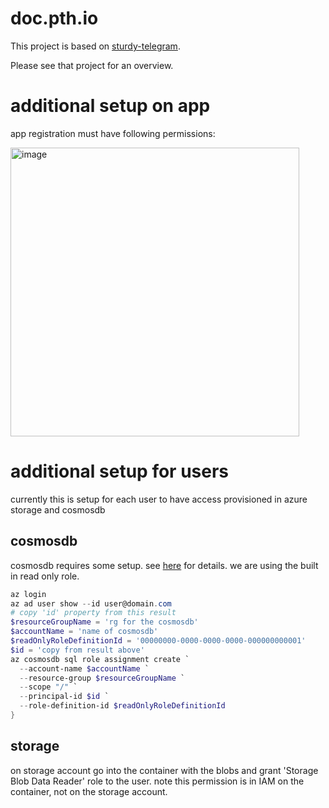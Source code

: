 # doc.pth.io

This project is based on [sturdy-telegram](https://github.com/royashbrook/sturdy-telegram).

Please see that project for an overview.

# additional setup on app

app registration must have following permissions:

<img width="462" alt="image" src="https://user-images.githubusercontent.com/7390156/188228058-fcc81d34-694a-4623-818c-59272a75120c.png">

# additional setup for users

currently this is setup for each user to have access provisioned in azure storage and cosmosdb

## cosmosdb

cosmosdb requires some setup. see [here](https://docs.microsoft.com/en-us/azure/cosmos-db/how-to-setup-rbac) for details. we are using the built in read only role.

```ps1
az login
az ad user show --id user@domain.com
# copy 'id' property from this result
$resourceGroupName = 'rg for the cosmosdb'
$accountName = 'name of cosmosdb'
$readOnlyRoleDefinitionId = '00000000-0000-0000-0000-000000000001'
$id = 'copy from result above'
az cosmosdb sql role assignment create `
  --account-name $accountName `
  --resource-group $resourceGroupName `
  --scope "/" `
  --principal-id $id `
  --role-definition-id $readOnlyRoleDefinitionId
}
```

## storage

on storage account go into the container with the blobs and grant 'Storage Blob Data Reader' role to the user. note this permission is in IAM on the container, not on the storage account.
